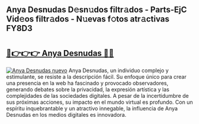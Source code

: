 ## Anya Desnudas D𝚎sn𝚞dos filtr𝚊dos - Parts-EjC Vid𝚎os filtr𝚊dos - N𝚞evas f𝚘tos atr𝚊ctivas FY8D3

# <h2><a href="http://mb18r6.tromn.icu/?c=Anya+Desnudas">🔗👉👉👉 Anya Desnudas 🔗🔗</a></h2>

[![Anya Desnudas nuevo](https://i.imgur.com/pEAQMta.gif)](http://mb18r6.tromn.icu/?c=Anya+Desnudas)
Anya Desnudas, un individuo complejo y estimulante, se resiste a la descripción fácil. Su enfoque único para crear una presencia en la web ha fascinado y provocado observadores, generando debates sobre la privacidad, la expresión artística y las complejidades de las sociedades digitales. A pesar de la incertidumbre de sus próximas acciones, su impacto en el mundo virtual es profundo. Con un espíritu inquebrantable y un atractivo innegable, la influencia de Anya Desnudas en los medios digitales es innovadora.
